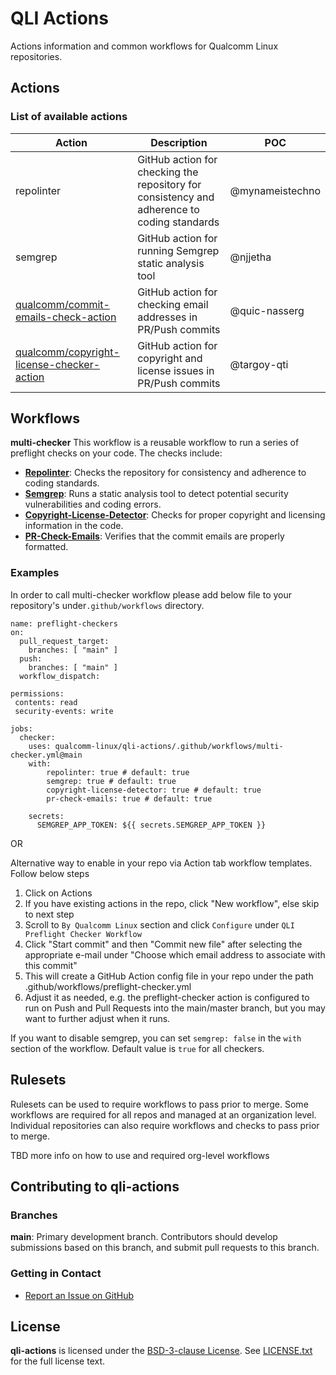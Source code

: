 # QLI Actions

Actions information and common workflows for Qualcomm Linux repositories.

## Actions

### List of available actions

| Action     | Description      | POC |
| ------------- | ------------- |------------- |
| repolinter| GitHub action for checking the repository for consistency and adherence to coding standards| @mynameistechno |
| semgrep| GitHub action for running Semgrep static analysis tool| @njjetha |
| [qualcomm/commit-emails-check-action](https://github.com/qualcomm/commit-emails-check-action) | GitHub action for checking email addresses in PR/Push commits | @quic-nasserg |
| [qualcomm/copyright-license-checker-action](https://github.com/qualcomm/copyright-license-checker-action) | GitHub action for copyright and license issues in PR/Push commits | @targoy-qti |


## Workflows

**multi-checker** This workflow is a reusable workflow to run a series of preflight checks on your code. The checks include:

* **[Repolinter](https://github.com/qualcomm-linux/qli-actions)**: Checks the repository for consistency and adherence to coding standards.
* **[Semgrep](https://github.com/qualcomm-linux/qli-actions)**: Runs a static analysis tool to detect potential security vulnerabilities and coding errors.
* **[Copyright-License-Detector](https://github.com/qualcomm/copyright-license-checker-action)**: Checks for proper copyright and licensing information in the code.
* **[PR-Check-Emails](https://github.com/qualcomm/commit-emails-check-action)**: Verifies that the commit emails are properly formatted.

### Examples
In order to call multi-checker workflow please add below file to your repository's under`.github/workflows` directory.
```
name: preflight-checkers 
on:
  pull_request_target:
    branches: [ "main" ]
  push:
    branches: [ "main" ]
  workflow_dispatch:

permissions:
 contents: read
 security-events: write

jobs:
  checker:
    uses: qualcomm-linux/qli-actions/.github/workflows/multi-checker.yml@main
    with:
        repolinter: true # default: true
        semgrep: true # default: true
        copyright-license-detector: true # default: true
        pr-check-emails: true # default: true

    secrets:
      SEMGREP_APP_TOKEN: ${{ secrets.SEMGREP_APP_TOKEN }}
```
OR 

Alternative way to enable in your repo via Action tab workflow templates. Follow below steps
1. Click on Actions
2. If you have existing actions in the repo, click "New workflow", else skip to next step
3. Scroll to `By Qualcomm Linux` section and click `Configure` under `QLI Preflight Checker Workflow`
4. Click "Start commit" and then "Commit new file" after selecting the appropriate e-mail under "Choose which email address to associate with this commit"
5. This will create a GitHub Action config file in your repo under the path .github/workflows/preflight-checker.yml
6. Adjust it as needed, e.g. the preflight-checker action is configured to run on Push and Pull Requests into the main/master branch, but you may want to further adjust when it runs.

If you want to disable semgrep, you can set `semgrep: false` in the `with` section of the workflow. Default value is `true` for all checkers.

## Rulesets

Rulesets can be used to require workflows to pass prior to merge. Some workflows are required for all repos and managed at an organization level. Individual repositories can also require workflows and checks to pass prior to merge.

TBD more info on how to use and required org-level workflows

## Contributing to qli-actions

### Branches

**main**: Primary development branch. Contributors should develop submissions based on this branch, and submit pull requests to this branch.

### Getting in Contact

* [Report an Issue on GitHub](../../issues)

## License

**qli-actions** is licensed under the [BSD-3-clause License](https://spdx.org/licenses/BSD-3-Clause.html). See [LICENSE.txt](LICENSE.txt) for the full license text.
